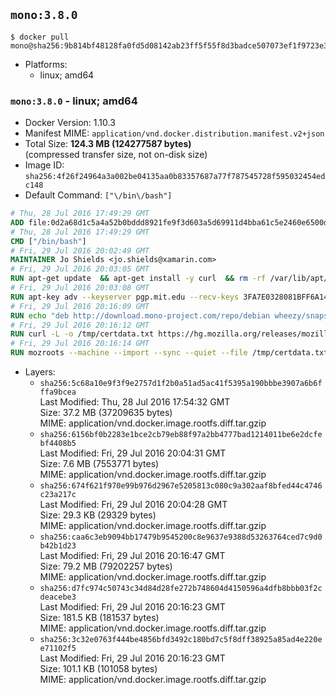 ## `mono:3.8.0`

```console
$ docker pull mono@sha256:9b814bf48128fa0fd5d08142ab23ff5f55f8d3badce507073ef1f9723e30c06e
```

-	Platforms:
	-	linux; amd64

### `mono:3.8.0` - linux; amd64

-	Docker Version: 1.10.3
-	Manifest MIME: `application/vnd.docker.distribution.manifest.v2+json`
-	Total Size: **124.3 MB (124277587 bytes)**  
	(compressed transfer size, not on-disk size)
-	Image ID: `sha256:4f26f24964a3a002be04135aa0b83357687a77f787545728f595032454edc148`
-	Default Command: `["\/bin\/bash"]`

```dockerfile
# Thu, 28 Jul 2016 17:49:29 GMT
ADD file:0d2a68d1c5a4a52b0bddd8921fe9f3d603a5d69911d4bba61c5e2460e6500d76 in /
# Thu, 28 Jul 2016 17:49:29 GMT
CMD ["/bin/bash"]
# Fri, 29 Jul 2016 20:02:49 GMT
MAINTAINER Jo Shields <jo.shields@xamarin.com>
# Fri, 29 Jul 2016 20:03:05 GMT
RUN apt-get update 	&& apt-get install -y curl 	&& rm -rf /var/lib/apt/lists/*
# Fri, 29 Jul 2016 20:03:08 GMT
RUN apt-key adv --keyserver pgp.mit.edu --recv-keys 3FA7E0328081BFF6A14DA29AA6A19B38D3D831EF
# Fri, 29 Jul 2016 20:16:09 GMT
RUN echo "deb http://download.mono-project.com/repo/debian wheezy/snapshots/3.8.0 main" > /etc/apt/sources.list.d/mono-xamarin.list         && echo "deb http://download.mono-project.com/repo/debian 38-security main" >> /etc/apt/sources.list.d/mono-xamarin.list 	&& apt-get update 	&& apt-get install -y mono-devel fsharp mono-vbnc nuget 	&& rm -rf /var/lib/apt/lists/*
# Fri, 29 Jul 2016 20:16:12 GMT
RUN curl -L -o /tmp/certdata.txt https://hg.mozilla.org/releases/mozilla-release/raw-file/5d447d9abfdf/security/nss/lib/ckfw/builtins/certdata.txt
# Fri, 29 Jul 2016 20:16:14 GMT
RUN mozroots --machine --import --sync --quiet --file /tmp/certdata.txt
```

-	Layers:
	-	`sha256:5c68a10e9f3f9e2757d1f2b0a51ad5ac41f5395a190bbbe3907a6b6fffa9bcea`  
		Last Modified: Thu, 28 Jul 2016 17:54:32 GMT  
		Size: 37.2 MB (37209635 bytes)  
		MIME: application/vnd.docker.image.rootfs.diff.tar.gzip
	-	`sha256:6156bf0b2283e1bce2cb79eb88f97a2bb4777bad1214011be6e2dcfebf4408b5`  
		Last Modified: Fri, 29 Jul 2016 20:04:31 GMT  
		Size: 7.6 MB (7553771 bytes)  
		MIME: application/vnd.docker.image.rootfs.diff.tar.gzip
	-	`sha256:674f621f970e99b976d2967e5205813c080c9a302aaf8bfed44c4746c23a217c`  
		Last Modified: Fri, 29 Jul 2016 20:04:28 GMT  
		Size: 29.3 KB (29329 bytes)  
		MIME: application/vnd.docker.image.rootfs.diff.tar.gzip
	-	`sha256:caa6c3eb9094bb17479b9545200c8e9637e9388d53263764ced7c9d0b42b1d23`  
		Last Modified: Fri, 29 Jul 2016 20:16:47 GMT  
		Size: 79.2 MB (79202257 bytes)  
		MIME: application/vnd.docker.image.rootfs.diff.tar.gzip
	-	`sha256:d7fc974c50743c34d84d28fe272b748604d4150596a4dfb8bbb03f2cdeacebe3`  
		Last Modified: Fri, 29 Jul 2016 20:16:23 GMT  
		Size: 181.5 KB (181537 bytes)  
		MIME: application/vnd.docker.image.rootfs.diff.tar.gzip
	-	`sha256:3c32e0763f444be4856bfd3492c180bd7c5f8dff38925a85ad4e220ee71102f5`  
		Last Modified: Fri, 29 Jul 2016 20:16:23 GMT  
		Size: 101.1 KB (101058 bytes)  
		MIME: application/vnd.docker.image.rootfs.diff.tar.gzip
